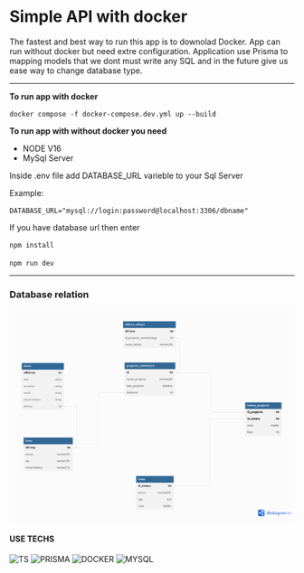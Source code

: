 # Simple API with docker

The fastest and best way to run this app is to downolad Docker.
App can run without docker but need extre configuration.
Application use Prisma to mapping models that we dont must write any SQL and in the future give us ease way to change database type.

---

**To run app with docker**

```
docker compose -f docker-compose.dev.yml up --build
```

**To run app with without docker you need**

- NODE V16
- MySql Server

Inside .env file add DATABASE_URL varieble to your Sql Server

Example:

```
DATABASE_URL="mysql://login:password@localhost:3306/dbname"
```

If you have database url then enter

```
npm install

npm run dev
```

---

### Database relation

![i](images/Firma.png)

#### USE TECHS

![TS](https://img.shields.io/badge/Typescript-3178C6?style=for-the-badge&logo=typescript&logoColor=white) ![PRISMA](https://img.shields.io/badge/Prisma-2D3748?style=for-the-badge&logo=prisma&logoColor=white) ![DOCKER](https://img.shields.io/badge/Docker-2496ED?style=for-the-badge&logo=docker&logoColor=white) ![MYSQL](https://img.shields.io/badge/MYsql-4479A1?style=for-the-badge&logo=mysql&logoColor=white)
